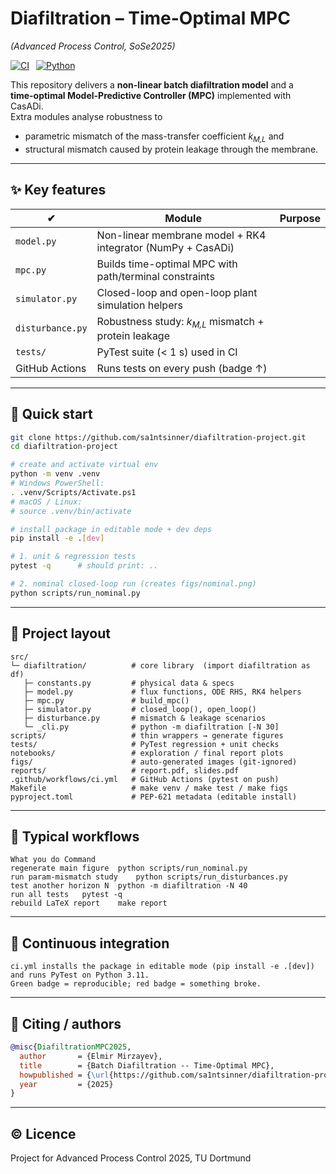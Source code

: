 # Diafiltration – Time-Optimal MPC  
*(Advanced Process Control, SoSe2025)*  

[![CI](https://github.com/sa1ntsinner/diafiltration-project/actions/workflows/ci.yml/badge.svg)](https://github.com/sa1ntsinner/diafiltration-project/actions) 
[![Python](https://img.shields.io/badge/python-3.10%20%7C%203.11-blue?logo=python)](https://www.python.org/)

This repository delivers a **non-linear batch diafiltration model** and a  
**time-optimal Model-Predictive Controller (MPC)** implemented with CasADi.  
Extra modules analyse robustness to  

* parametric mismatch of the mass-transfer coefficient *k<sub>M,L</sub>* and  
* structural mismatch caused by protein leakage through the membrane.

---

## ✨ Key features

| ✔ | Module | Purpose |
|---|--------|---------|
| `model.py` | Non-linear membrane model + RK4 integrator (NumPy + CasADi) |
| `mpc.py` | Builds time-optimal MPC with path/terminal constraints |
| `simulator.py` | Closed-loop and open-loop plant simulation helpers |
| `disturbance.py` | Robustness study: _k<sub>M,L</sub>_ mismatch + protein leakage |
| `tests/` | PyTest suite (< 1 s) used in CI |
| GitHub Actions | Runs tests on every push (badge ↑) |

---


## 🚀 Quick start

```bash
git clone https://github.com/sa1ntsinner/diafiltration-project.git
cd diafiltration-project

# create and activate virtual env
python -m venv .venv
# Windows PowerShell:
. .venv/Scripts/Activate.ps1
# macOS / Linux:
# source .venv/bin/activate

# install package in editable mode + dev deps
pip install -e .[dev]

# 1. unit & regression tests
pytest -q      # should print: ..

# 2. nominal closed-loop run (creates figs/nominal.png)
python scripts/run_nominal.py
```

---

## 📂 Project layout
```text
src/
└─ diafiltration/          # core library  (import diafiltration as df)
   ├─ constants.py         # physical data & specs
   ├─ model.py             # flux functions, ODE RHS, RK4 helpers
   ├─ mpc.py               # build_mpc()
   ├─ simulator.py         # closed_loop(), open_loop()
   ├─ disturbance.py       # mismatch & leakage scenarios
   └─ _cli.py              # python -m diafiltration [-N 30]
scripts/                   # thin wrappers → generate figures
tests/                     # PyTest regression + unit checks
notebooks/                 # exploration / final report plots
figs/                      # auto-generated images (git-ignored)
reports/                   # report.pdf, slides.pdf
.github/workflows/ci.yml   # GitHub Actions (pytest on push)
Makefile                   # make venv / make test / make figs
pyproject.toml             # PEP-621 metadata (editable install)
```

---

## 🔧 Typical workflows
```text
What you do	Command
regenerate main figure	python scripts/run_nominal.py
run param-mismatch study	python scripts/run_disturbances.py
test another horizon N	python -m diafiltration -N 40
run all tests	pytest -q
rebuild LaTeX report	make report
```

---

## 🧪 Continuous integration
```text
ci.yml installs the package in editable mode (pip install -e .[dev])
and runs PyTest on Python 3.11.
Green badge = reproducible; red badge = something broke.
```

---

## 📜 Citing / authors
```bibtex
@misc{DiafiltrationMPC2025,
  author       = {Elmir Mirzayev},
  title        = {Batch Diafiltration -- Time-Optimal MPC},
  howpublished = {\url{https://github.com/sa1ntsinner/diafiltration-project}},
  year         = {2025}
}
```

---

## © Licence
Project for Advanced Process Control 2025, TU Dortmund
